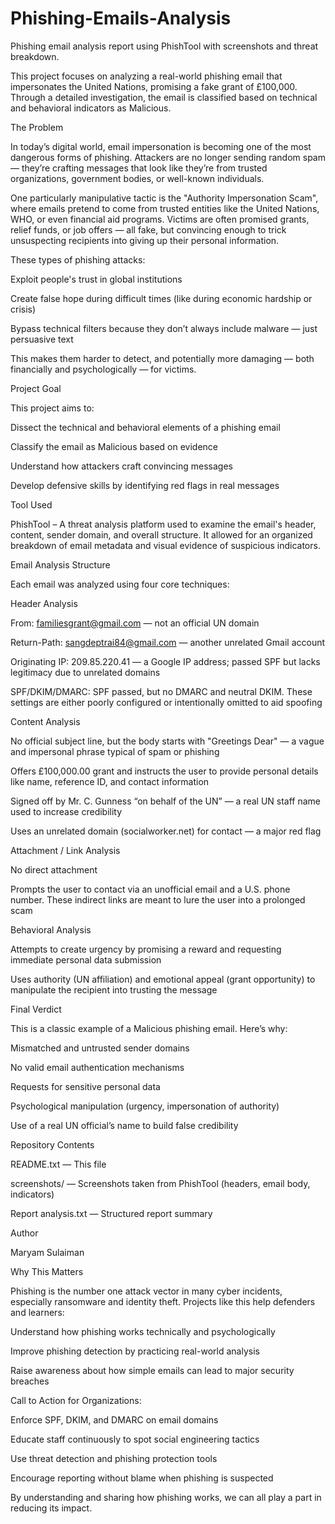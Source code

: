# Phishing-Emails-Analysis
Phishing email analysis report using PhishTool with screenshots and threat breakdown.

This project focuses on analyzing a real-world phishing email that impersonates the United Nations, promising a fake grant of £100,000. Through a detailed investigation, the email is classified based on technical and behavioral indicators as Malicious.

The Problem

In today’s digital world, email impersonation is becoming one of the most dangerous forms of phishing. Attackers are no longer sending random spam — they’re crafting messages that look like they’re from trusted organizations, government bodies, or well-known individuals.

One particularly manipulative tactic is the "Authority Impersonation Scam", where emails pretend to come from trusted entities like the United Nations, WHO, or even financial aid programs. Victims are often promised grants, relief funds, or job offers — all fake, but convincing enough to trick unsuspecting recipients into giving up their personal information.

These types of phishing attacks:

Exploit people's trust in global institutions

Create false hope during difficult times (like during economic hardship or crisis)

Bypass technical filters because they don’t always include malware — just persuasive text

This makes them harder to detect, and potentially more damaging — both financially and psychologically — for victims.

Project Goal

This project aims to:

Dissect the technical and behavioral elements of a phishing email

Classify the email as Malicious based on evidence

Understand how attackers craft convincing messages

Develop defensive skills by identifying red flags in real messages

Tool Used

PhishTool – A threat analysis platform used to examine the email's header, content, sender domain, and overall structure. It allowed for an organized breakdown of email metadata and visual evidence of suspicious indicators.

Email Analysis Structure

Each email was analyzed using four core techniques:

Header Analysis

From: familiesgrant@gmail.com — not an official UN domain

Return-Path: sangdeptrai84@gmail.com — another unrelated Gmail account

Originating IP: 209.85.220.41 — a Google IP address; passed SPF but lacks legitimacy due to unrelated domains

SPF/DKIM/DMARC: SPF passed, but no DMARC and neutral DKIM. These settings are either poorly configured or intentionally omitted to aid spoofing

Content Analysis

No official subject line, but the body starts with "Greetings Dear" — a vague and impersonal phrase typical of spam or phishing

Offers £100,000.00 grant and instructs the user to provide personal details like name, reference ID, and contact information

Signed off by Mr. C. Gunness “on behalf of the UN” — a real UN staff name used to increase credibility

Uses an unrelated domain (socialworker.net) for contact — a major red flag

Attachment / Link Analysis

No direct attachment

Prompts the user to contact via an unofficial email and a U.S. phone number. These indirect links are meant to lure the user into a prolonged scam

Behavioral Analysis

Attempts to create urgency by promising a reward and requesting immediate personal data submission

Uses authority (UN affiliation) and emotional appeal (grant opportunity) to manipulate the recipient into trusting the message

Final Verdict

This is a classic example of a Malicious phishing email. Here’s why:

Mismatched and untrusted sender domains

No valid email authentication mechanisms

Requests for sensitive personal data

Psychological manipulation (urgency, impersonation of authority)

Use of a real UN official’s name to build false credibility

Repository Contents

README.txt — This file

screenshots/ — Screenshots taken from PhishTool (headers, email body, indicators)

Report analysis.txt — Structured report summary

Author

Maryam Sulaiman

Why This Matters

Phishing is the number one attack vector in many cyber incidents, especially ransomware and identity theft. Projects like this help defenders and learners:

Understand how phishing works technically and psychologically

Improve phishing detection by practicing real-world analysis

Raise awareness about how simple emails can lead to major security breaches

Call to Action for Organizations:

Enforce SPF, DKIM, and DMARC on email domains

Educate staff continuously to spot social engineering tactics

Use threat detection and phishing protection tools

Encourage reporting without blame when phishing is suspected

By understanding and sharing how phishing works, we can all play a part in reducing its impact.
